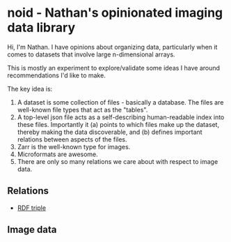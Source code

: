 # noid - Nathan's opinionated imaging data library

Hi, I'm Nathan. I have opinions about organizing data, particularly when it
comes to datasets that involve large n-dimensional arrays.

This is mostly an experiment to explore/validate some ideas I have around
recommendations I'd like to make.

The key idea is:

1. A dataset is some collection of files - basically a database. The files are
   well-known file types that act as the "tables".
2. A top-level json file acts as a self-describing human-readable index into
   these files. Importantly it (a) points to which files make up the dataset,
   thereby making the data discoverable, and (b) defines important relations
   between aspects of the files.
3. Zarr is the well-known type for images.
4. Microformats are awesome.
5. There are only so many relations we care about with respect to image data.

## Relations

- [RDF triple](https://www.w3.org/TR/rdf11-concepts/#section-triples)

## Image data
